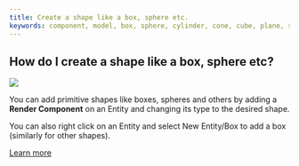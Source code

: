 ```yaml
---
title: Create a shape like a box, sphere etc.
keywords: component, model, box, sphere, cylinder, cone, cube, plane, shape, primitive
---
```


## How do I create a shape like a box, sphere etc?

<img src="https://playcanvas.com/static-assets/instructions/new_box.gif">

You can add primitive shapes like boxes, spheres and others by adding a **Render Component** on an Entity and changing its type to the desired shape.

You can also right click on an Entity and select New Entity/Box to add a box (similarly for other shapes).

[Learn more](https://developer.playcanvas.com/en/user-manual/packs/components/render/)
